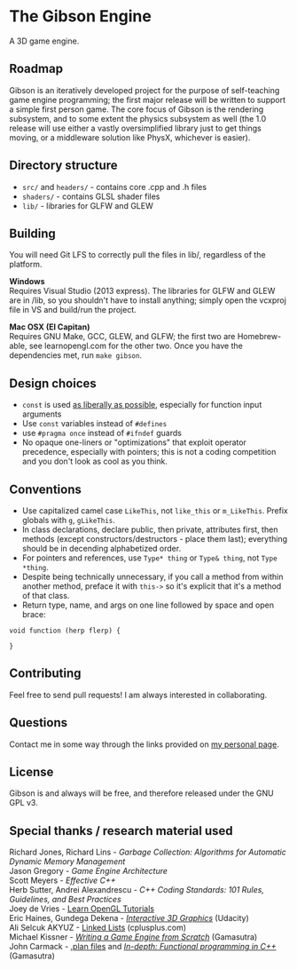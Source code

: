 # The Gibson Engine
A 3D game engine.

## Roadmap
Gibson is an iteratively developed project for the purpose of self-teaching game engine programming; the first major release will be written to support a simple first person game. The core focus of Gibson is the rendering subsystem, and to some extent the physics subsystem as well (the 1.0 release
will use either a vastly oversimplified library just to get things moving, or a middleware solution like PhysX, whichever is easier).

## Directory structure
- `src/` and `headers/` - contains core .cpp and .h files
- `shaders/` - contains GLSL shader files
- `lib/` - libraries for GLFW and GLEW

## Building
You will need Git LFS to correctly pull the files in lib/, regardless of the platform.

**Windows**  
Requires Visual Studio (2013 express). The libraries for GLFW and GLEW are in /lib, so you shouldn't have to install anything; simply open the vcxproj file in VS and build/run the project.

**Mac OSX (El Capitan)**  
Requires GNU Make, GCC, GLEW, and GLFW; the first two are Homebrew-able, see learnopengl.com for the other two. Once you have the dependencies met, run `make gibson`.

## Design choices
- `const` is used [as liberally as possible](http://www.gamasutra.com/view/news/169296/Indepth_Functional_programming_in_C.php), especially for function input arguments
- Use `const` variables instead of `#defines`
- use `#pragma once` instead of `#ifndef` guards
- No opaque one-liners or "optimizations" that exploit operator precedence, especially with pointers; this is not a coding competition and you don't look as cool as you think.

## Conventions
- Use capitalized camel case `LikeThis`, not `like_this` or `m_LikeThis`. Prefix globals with `g`, `gLikeThis`.
- In class declarations, declare public, then private, attributes first, then methods (except constructors/destructors - place them last); everything should be in decending alphabetized order.
- For pointers and references, use `Type* thing` or `Type& thing`, not `Type *thing`.
- Despite being technically unnecessary, if you call a method from within another method, preface it with `this->` so it's explicit that it's a method of that class.
- Return type, name, and args on one line followed by space and open brace:
```
void function (herp flerp) {

}
```
## Contributing
Feel free to send pull requests! I am always interested in collaborating.

## Questions
Contact me in some way through the links provided on [my personal page](jsgoller1.github.io).

## License
Gibson is and always will be free, and therefore released under the GNU GPL v3.

## Special thanks / research material used
Richard Jones, Richard Lins - *Garbage Collection: Algorithms for Automatic Dynamic Memory Management*  
Jason Gregory - *Game Engine Architecture*  
Scott Meyers - *Effective C++*  
Herb Sutter, Andrei Alexandrescu - *C++ Coding Standards: 101 Rules, Guidelines, and Best Practices*  
Joey de Vries - [Learn OpenGL Tutorials](http://learnopengl.com/)  
Eric Haines, Gundega Dekena - [*Interactive 3D Graphics*](https://www.udacity.com/course/interactive-3d-graphics--cs291) (Udacity)  
Ali Selcuk AKYUZ - [Linked Lists](http://www.cplusplus.com/articles/LACRko23/) (cplusplus.com)  
Michael Kissner - *[Writing a Game Engine from Scratch](http://www.gamasutra.com/blogs/MichaelKissner/20151027/257369/Writing_a_Game_Engine_from_Scratch__Part_1_Messaging.php)* (Gamasutra)  
John Carmack - [.plan files](https://github.com/Jsgoller1/john-carmack-plan-archive) and *[In-depth: Functional programming in C++](http://www.gamasutra.com/view/news/169296/Indepth_Functional_programming_in_C.php)* (Gamasutra)  
